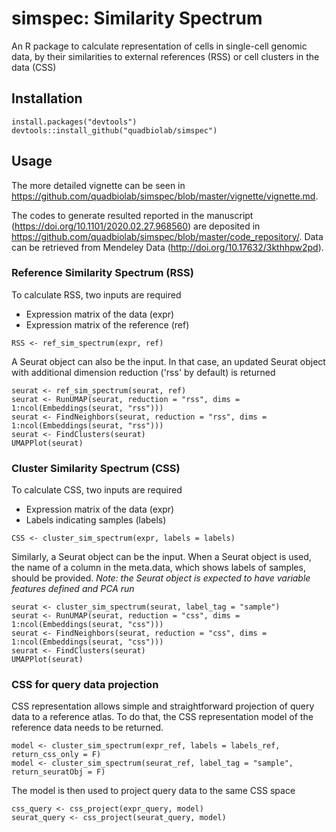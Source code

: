 # simspec: Similarity Spectrum
An R package to calculate representation of cells in single-cell genomic data, by their similarities to external references (RSS) or cell clusters in the data (CSS)

Installation
------
```
install.packages("devtools")
devtools::install_github("quadbiolab/simspec")
```

Usage
------
The more detailed vignette can be seen in https://github.com/quadbiolab/simspec/blob/master/vignette/vignette.md.

The codes to generate resulted reported in the manuscript (https://doi.org/10.1101/2020.02.27.968560) are deposited in https://github.com/quadbiolab/simspec/blob/master/code_repository/. Data can be retrieved from Mendeley Data (http://doi.org/10.17632/3kthhpw2pd).

### Reference Similarity Spectrum (RSS)
To calculate RSS, two inputs are required
* Expression matrix of the data (expr)
* Expression matrix of the reference (ref)
```
RSS <- ref_sim_spectrum(expr, ref)
```
A Seurat object can also be the input. In that case, an updated Seurat object with additional dimension reduction ('rss' by default) is returned
```
seurat <- ref_sim_spectrum(seurat, ref)
seurat <- RunUMAP(seurat, reduction = "rss", dims = 1:ncol(Embeddings(seurat, "rss")))
seurat <- FindNeighbors(seurat, reduction = "rss", dims = 1:ncol(Embeddings(seurat, "rss")))
seurat <- FindClusters(seurat)
UMAPPlot(seurat)
```

### Cluster Similarity Spectrum (CSS)
To calculate CSS, two inputs are required
* Expression matrix of the data (expr)
* Labels indicating samples (labels)
```
CSS <- cluster_sim_spectrum(expr, labels = labels)
```
Similarly, a Seurat object can be the input. When a Seurat object is used, the name of a column in the meta.data, which shows labels of samples, should be provided.
*Note: the Seurat object is expected to have variable features defined and PCA run*
```
seurat <- cluster_sim_spectrum(seurat, label_tag = "sample")
seurat <- RunUMAP(seurat, reduction = "css", dims = 1:ncol(Embeddings(seurat, "css")))
seurat <- FindNeighbors(seurat, reduction = "css", dims = 1:ncol(Embeddings(seurat, "css")))
seurat <- FindClusters(seurat)
UMAPPlot(seurat)
```
### CSS for query data projection
CSS representation allows simple and straightforward projection of query data to a reference atlas. To do that, the CSS representation model of the reference data needs to be returned.
```
model <- cluster_sim_spectrum(expr_ref, labels = labels_ref, return_css_only = F)
model <- cluster_sim_spectrum(seurat_ref, label_tag = "sample", return_seuratObj = F)
```
The model is then used to project query data to the same CSS space
```
css_query <- css_project(expr_query, model)
seurat_query <- css_project(seurat_query, model)
```

